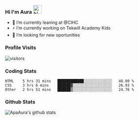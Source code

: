 ### Hi I'm Aura <img src="https://user-images.githubusercontent.com/1303154/88677602-1635ba80-d120-11ea-84d8-d263ba5fc3c0.gif" width="28px" alt="hi">

- 🔭 I’m currently leaning at @CIHC
- ⚡ I’m currently working on Tekwill Academy Kids
- 🤔 I’m looking for new oportunities


### Profile Visits 

![visitors](https://visitor-badge.glitch.me/badge?page_id=ApaAura.ApaAura)


### Coding Stats

<!--START_SECTION:waka-->

```text
HTML    5 hrs 31 mins   ████████████░░░░░░░░░░░░░   48.00 %
CSS     3 hrs 6 mins    ██████▓░░░░░░░░░░░░░░░░░░   26.93 %
Other   2 hrs 51 mins   ██████▒░░░░░░░░░░░░░░░░░░   24.76 %
```

<!--END_SECTION:waka-->

### Github Stats

![ApaAura's github stats](https://github-readme-stats.vercel.app/api?username=ApaAura&count_private=true&theme=tokyonight&hide=contribs,prs)
